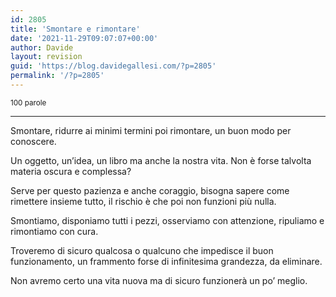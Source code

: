 ```yaml
---
id: 2805
title: 'Smontare e rimontare'
date: '2021-11-29T09:07:07+00:00'
author: Davide
layout: revision
guid: 'https://blog.davidegallesi.com/?p=2805'
permalink: '/?p=2805'
---
```


<small>100 parole</small>

- - - - - -

Smontare, ridurre ai minimi termini poi rimontare, un buon modo per conoscere.

Un oggetto, un’idea, un libro ma anche la nostra vita. Non è forse talvolta materia oscura e complessa?

Serve per questo pazienza e anche coraggio, bisogna sapere come rimettere insieme tutto, il rischio è che poi non funzioni più nulla.

Smontiamo, disponiamo tutti i pezzi, osserviamo con attenzione, ripuliamo e rimontiamo con cura.

Troveremo di sicuro qualcosa o qualcuno che impedisce il buon funzionamento, un frammento forse di infinitesima grandezza, da eliminare.

Non avremo certo una vita nuova ma di sicuro funzionerà un po’ meglio.